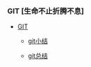 ### GIT [生命不止折腾不息]
- [GIT](https://github.com/lidawei-ufo/GIT)

  - [git小结](https://github.com/lidawei-ufo/GIT/blob/master/git%E5%B0%8F%E7%BB%93.md)

  - [git总结](https://github.com/lidawei-ufo/GIT/blob/master/git%E6%80%BB%E7%BB%93.md)
